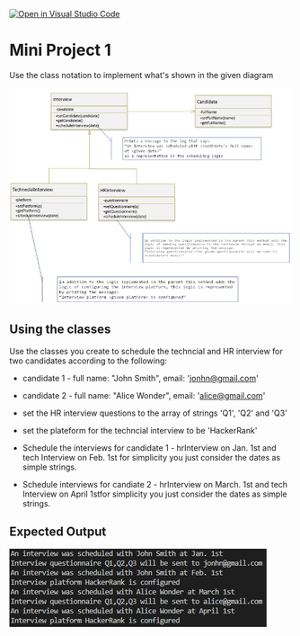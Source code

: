[![Open in Visual Studio Code](https://classroom.github.com/assets/open-in-vscode-c66648af7eb3fe8bc4f294546bfd86ef473780cde1dea487d3c4ff354943c9ae.svg)](https://classroom.github.com/online_ide?assignment_repo_id=9366635&assignment_repo_type=AssignmentRepo)
# Mini Project 1

Use the class notation to implement what's shown in the given diagram

![](UML.PNG)

## Using the classes

Use the classes you create to schedule the techncial and HR interview for two candidates according to the following:

* candidate 1 - full name: "John Smith", email: 'jonhn@gmail.com'

* candidate 2 - full name: "Alice Wonder", email: 'alice@gmail.com'

* set the HR interview questions to the array of strings 'Q1', 'Q2' and 'Q3'

* set the plateform for the techncial interview to be 'HackerRank'

* Schedule the interviews for candidate 1  - hrInterview on Jan. 1st and tech Interview on Feb. 1st for simplicity you just consider the dates as simple strings.

* Schedule interviews for candiate 2 - hrInterview on March. 1st and tech Interview on April 1stfor simplicity you just consider the dates as simple strings.


## Expected Output

![](ExpectedOutput.PNG)